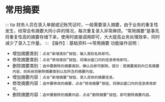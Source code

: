 # 常用摘要
::: tip 财务人员在录入单据或记账凭证时，一般需要录入摘要，由于业务的重复性发生，经常会有摘要大同小异的情况，每次重复录入非常麻烦。“常用摘要”是事先将重复性高的摘要存储下来，使用时直接调用即可，大大提高业务处理效率，同时减少了录入工作量。
:::
【操作】：基础资料-->常用摘要
功能操作说明：
- 增加摘要类别：`点击“新增类别”按钮，输入类别名称即可。`
- 修改摘要类别：`点击“修改类别”按钮，将弹出窗口内的信息修改即可。`
- 删除摘要类别：`选中要删除的摘要类别，确认后即可删除。提示：若摘要类别内已有摘要内容，则系统将删除摘要类别以及所含的摘要内容。`
- 增加摘要内容：`点击“新增摘要”按钮，录入具体的摘要信息。`
- 修改摘要内容：`选中要修改的摘要，点击“修改摘要”按钮，将弹出窗口内的信息修改即可。`
- 删除摘要内容：`选中要删除的摘要内容，点击“删除摘要”按钮，即可删除摘要内容。`